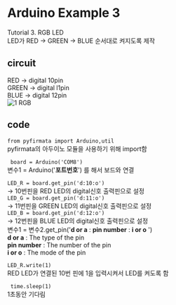 # Arduino Example 3
Tutorial 3. RGB LED \
LED가 RED -> GREEN -> BLUE 순서대로 켜지도록 제작

## circuit
RED -> digital 10pin\
GREEN -> digital l1pin \
BLUE -> digital 12pin \
![1 RGB](https://user-images.githubusercontent.com/79436159/108822632-b1353b00-7602-11eb-9367-730bd12b91a2.png)

## code
``` from pyfirmata import Arduino,util ```\
pyfirmata의 아두이노 모듈을 사용하기 위해 import함 

``` board = Arduino('COM8')``` \
변수1 = Arduino('**포트번호**') 를 해서 보드와 연결 

```LED_R = board.get_pin('d:10:o')``` \
  -> 10번핀을 RED LED의 digital신호 출력핀으로 설정\
  ```LED_G = board.get_pin('d:11:o')``` \
  -> 11번핀을 GREEN LED의 digital신호 출력핀으로 설정\
 ```LED_B = board.get_pin('d:12:o')``` \
  -> 12번핀을 BLUE LED의 digital신호 출력핀으로 설정\
변수1 = 변수2.get_pin('**d or a** : **pin number** : **i or o** ') \
**d or a** : The type of the pin \
**pin number** : The number of the pin\
**i or o** : The mode of the pin 
 

```LED_R.write(1)```\
RED LED가 연결된 10번 핀에 1을 입력시켜서 LED를 켜도록 함

```  time.sleep(1) ```\
1초동안 기다림
